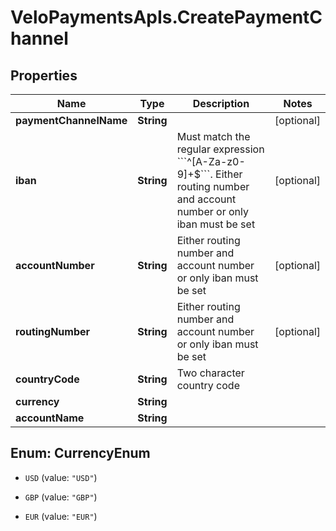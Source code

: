 # VeloPaymentsApIs.CreatePaymentChannel

## Properties
Name | Type | Description | Notes
------------ | ------------- | ------------- | -------------
**paymentChannelName** | **String** |  | [optional] 
**iban** | **String** | Must match the regular expression &#x60;&#x60;&#x60;^[A-Za-z0-9]+$&#x60;&#x60;&#x60;. Either routing number and account number or only iban must be set | [optional] 
**accountNumber** | **String** | Either routing number and account number or only iban must be set | [optional] 
**routingNumber** | **String** | Either routing number and account number or only iban must be set | [optional] 
**countryCode** | **String** | Two character country code | 
**currency** | **String** |  | 
**accountName** | **String** |  | 


<a name="CurrencyEnum"></a>
## Enum: CurrencyEnum


* `USD` (value: `"USD"`)

* `GBP` (value: `"GBP"`)

* `EUR` (value: `"EUR"`)




